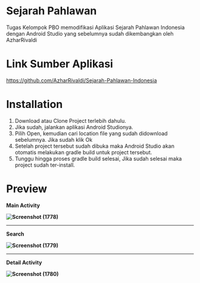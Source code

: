 # Sejarah Pahlawan
 Tugas Kelompok PBO memodifikasi Aplikasi Sejarah Pahlawan Indonesia dengan Android Studio yang sebelumnya sudah dikembangkan oleh AzharRivaldi
 
# Link Sumber Aplikasi
 https://github.com/AzharRivaldi/Sejarah-Pahlawan-Indonesia
 
# Installation
 1. Download atau Clone Project terlebih dahulu.
 2. Jika sudah, jalankan aplikasi Android Studionya.
 3. Pilih Open, kemudian cari location file yang sudah didownload sebelumnya. Jika sudah klik Ok
 4. Setelah project tersebut sudah dibuka maka Android Studio akan otomatis melakukan gradle build untuk project tersebut.
 5. Tunggu hingga proses gradle build selesai, Jika sudah selesai maka project sudah ter-install.
 
# Preview
<b> Main Activity

![Screenshot (1778)](https://user-images.githubusercontent.com/42692072/177699627-13007fb4-7f91-4749-b31a-da840bb93d41.png)

<hr>

<b> Search

![Screenshot (1779)](https://user-images.githubusercontent.com/42692072/177699859-ea73cfe8-5b7d-4798-8c24-faca95ef5184.png)

<hr>

<b> Detail Activity

![Screenshot (1780)](https://user-images.githubusercontent.com/42692072/177700045-2c8e7cb6-7e8f-4409-af3c-3cba6691c48a.png)

